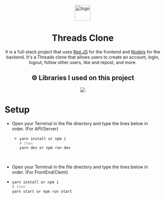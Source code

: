<div align="center">

<img src="https://upload.wikimedia.org/wikipedia/commons/0/01/Threads_%28app%29.svg" alt="logo" width="50" height="auto" />
  
# Threads Clone
 It is a full-stack project that uses [Ree.JS](https://ree.js.org/) for the frontend and [Nodejs](https://www.nodejs.org/) for the backend. It's a Threads clone that allows users to create an account, login, logout, follow other users, like and repost, and more.

## ⚙️ Libraries I used on this project
   
<img src="https://skillicons.dev/icons?i=express,nodejs,typescript,mongodb,tailwind&theme=dark" />
</div>
 
# Setup
- Open your Terminal in the file directory and type the lines below in order.
(For API/Server)
  - ```bash
    yarn install or npm i
    # then
    yarn dev or npm run dev
    ```
<br />

 - Open your Terminal in the file directory and type the lines below in order.
(For FrontEnd/Cleint)
  - ```bash
    yarn install or npm i
    # then
    yarn start or npm run start
    ```
<br />


